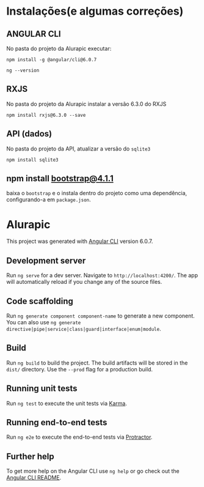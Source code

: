 # Instalações(e algumas correções)

## ANGULAR CLI
No pasta do projeto da Alurapic executar:

    npm install -g @angular/cli@6.0.7

    ng --version

## RXJS
No pasta do projeto da Alurapic instalar a versão 6.3.0 do RXJS 

    npm install rxjs@6.3.0 --save

## API (dados)
No pasta do projeto da API, atualizar a versão do `sqlite3`

    npm install sqlite3

## npm install bootstrap@4.1.1
baixa o `bootstrap` e o instala dentro do projeto como uma dependência, configurando-a em `package.json`.

# Alurapic

This project was generated with [Angular CLI](https://github.com/angular/angular-cli) version 6.0.7.

## Development server

Run `ng serve` for a dev server. Navigate to `http://localhost:4200/`. The app will automatically reload if you change any of the source files.

## Code scaffolding

Run `ng generate component component-name` to generate a new component. You can also use `ng generate directive|pipe|service|class|guard|interface|enum|module`.

## Build

Run `ng build` to build the project. The build artifacts will be stored in the `dist/` directory. Use the `--prod` flag for a production build.

## Running unit tests

Run `ng test` to execute the unit tests via [Karma](https://karma-runner.github.io).

## Running end-to-end tests

Run `ng e2e` to execute the end-to-end tests via [Protractor](http://www.protractortest.org/).

## Further help

To get more help on the Angular CLI use `ng help` or go check out the [Angular CLI README](https://github.com/angular/angular-cli/blob/master/README.md).
